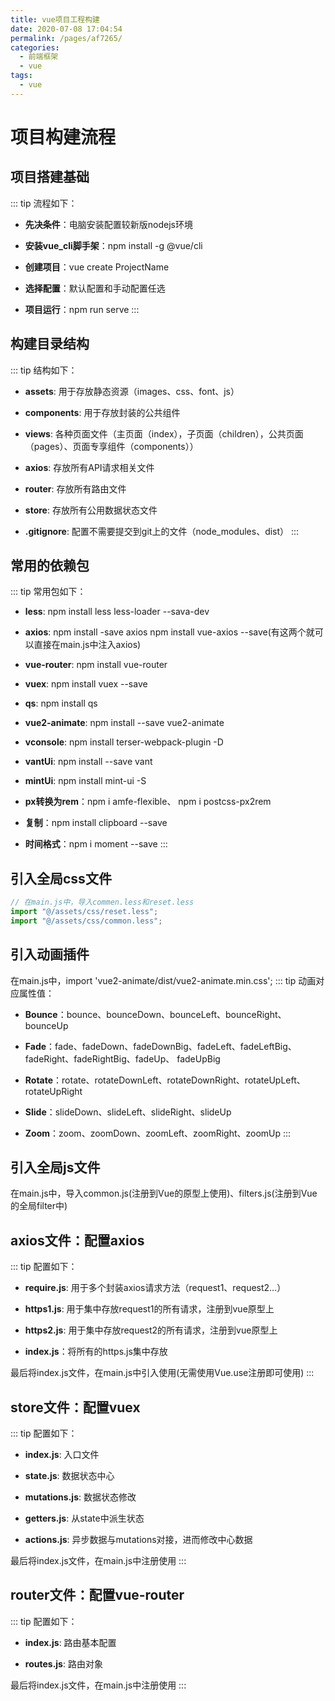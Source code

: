 ```yaml
---
title: vue项目工程构建
date: 2020-07-08 17:04:54
permalink: /pages/af7265/
categories: 
  - 前端框架
  - vue
tags: 
  - vue
---
```

# 项目构建流程

## 项目搭建基础
::: tip 流程如下：
 - **先决条件**：电脑安装配置较新版nodejs环境  

 - **安装vue_cli脚手架**：npm install -g @vue/cli  

 - **创建项目**：vue create ProjectName   

 - **选择配置**：默认配置和手动配置任选  

 - **项目运行**：npm run serve
:::

## 构建目录结构 
::: tip 结构如下：
 - **assets**: 用于存放静态资源（images、css、font、js）

 - **components**: 用于存放封装的公共组件

 - **views**: 各种页面文件（主页面（index），子页面（children），公共页面（pages）、页面专享组件（components））

 - **axios**: 存放所有API请求相关文件 

 - **router**: 存放所有路由文件

 - **store**: 存放所有公用数据状态文件

 - **.gitignore**: 配置不需要提交到git上的文件（node_modules、dist）
:::

## 常用的依赖包
::: tip 常用包如下：
 - **less**: npm install less less-loader --sava-dev

 - **axios**: npm install -save axios   npm install vue-axios --save(有这两个就可以直接在main.js中注入axios)

 - **vue-router**: npm install vue-router

 - **vuex**: npm install vuex --save

 - **qs**: npm install qs

 - **vue2-animate**: npm install --save vue2-animate

 - **vconsole**: npm install terser-webpack-plugin -D

 - **vantUi**: npm install --save vant

 - **mintUi**: npm install mint-ui -S 

 - **px转换为rem**：npm i amfe-flexible、 npm i postcss-px2rem 

 - **复制**：npm install clipboard --save

 - **时间格式**：npm i moment --save
:::

 ## 引入全局css文件
```javascript
// 在main.js中，导入commen.less和reset.less
import "@/assets/css/reset.less";
import "@/assets/css/common.less";
```

 ## 引入动画插件
 在main.js中，import 'vue2-animate/dist/vue2-animate.min.css';
::: tip 动画对应属性值：

 - **Bounce**：bounce、bounceDown、bounceLeft、bounceRight、bounceUp

 - **Fade**：fade、fadeDown、fadeDownBig、fadeLeft、fadeLeftBig、fadeRight、fadeRightBig、fadeUp、 fadeUpBig

 - **Rotate**：rotate、rotateDownLeft、rotateDownRight、rotateUpLeft、rotateUpRight

 - **Slide**：slideDown、slideLeft、slideRight、slideUp

 - **Zoom**：zoom、zoomDown、zoomLeft、zoomRight、zoomUp
:::


 ## 引入全局js文件
在main.js中，导入common.js(注册到Vue的原型上使用)、filters.js(注册到Vue的全局filter中)


## axios文件：配置axios
::: tip 配置如下：
 - **require.js**: 用于多个封装axios请求方法（request1、request2...）

 - **https1.js**: 用于集中存放request1的所有请求，注册到vue原型上

 - **https2.js**: 用于集中存放request2的所有请求，注册到vue原型上

 - **index.js**：将所有的https.js集中存放

  最后将index.js文件，在main.js中引入使用(无需使用Vue.use注册即可使用) 
:::

 ## store文件：配置vuex
 ::: tip 配置如下：
 - **index.js**: 入口文件

 - **state.js**: 数据状态中心

 - **mutations.js**: 数据状态修改

 - **getters.js**: 从state中派生状态

 - **actions.js**: 异步数据与mutations对接，进而修改中心数据

 最后将index.js文件，在main.js中注册使用 
:::

 ## router文件：配置vue-router
 ::: tip 配置如下：
 - **index.js**: 路由基本配置

 - **routes.js**: 路由对象

 最后将index.js文件，在main.js中注册使用 
 :::
